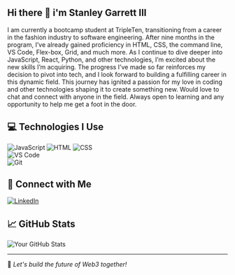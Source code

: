 ## Hi there 👋 i'm Stanley Garrett III


I am currently a bootcamp student at TripleTen, transitioning from a career in the fashion industry to software engineering. After nine months in the program, I’ve already gained proficiency in HTML, CSS, the command line, VS Code, Flex-box, Grid, and much more. As I continue to dive deeper into JavaScript, React, Python, and other technologies, I’m excited about the new skills I’m acquiring. The progress I’ve made so far reinforces my decision to pivot into tech, and I look forward to building a fulfilling career in this dynamic field. This journey has ignited a passion for my love in coding and other technologies shaping it to create something new. Would love to chat and connect with anyone in the field. Always open to learning and any opportunity to help me get a foot in the door.


## 💻 Technologies I Use  
 ![JavaScript](https://img.shields.io/badge/JavaScript-F7DF1E?style=for-the-badge&logo=javascript&logoColor=black)  ![HTML](https://img.shields.io/badge/HTML5-E34F26?style=for-the-badge&logo=html5&logoColor=white)  ![CSS](https://img.shields.io/badge/CSS3-1572B6?style=for-the-badge&logo=css3&logoColor=white)    
 ![VS Code](https://img.shields.io/badge/VS%20Code-007ACC?style=for-the-badge&logo=visual-studio-code&logoColor=white)   
 ![Git](https://img.shields.io/badge/Git-F05032?style=for-the-badge&logo=git&logoColor=white)  
  
## 🔗 Connect with Me  
[![LinkedIn](https://img.shields.io/badge/LinkedIn-0077B5?style=for-the-badge&logo=linkedin&logoColor=white)](https://www.linkedin.com/in/stanley-garrett/)

## 📈 GitHub Stats  
![Your GitHub Stats](https://github-readme-stats.vercel.app/api?username=stanleyluxx&show_icons=true&theme=dark)

---

🚀 _Let's build the future of Web3 together!_  
